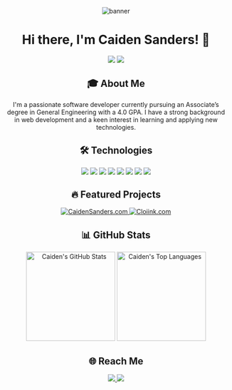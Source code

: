 <p align="center">
  <img src="https://i.imghippo.com/files/o0wUA1715031141.jpg" alt="banner">
</p>

<h1 align="center">Hi there, I'm Caiden Sanders! 👋</h1>

<p align="center">
  <img src="https://badges.pufler.dev/visits/caidenvsanders/caidenvsanders"/> 
  <img src="https://badges.pufler.dev/repos/caidenvsanders"/>
</p>

<h2 align="center">🎓 About Me</h2>
<p align="center">I'm a passionate software developer currently pursuing an Associate’s degree in General Engineering with a 4.0 GPA. I have a strong background in web development and a keen interest in learning and applying new technologies.</p>

<h2 align="center">🛠️ Technologies</h2>
<p align="center">
  <img src="https://img.shields.io/badge/C-00599C?style=flat-square&logo=c&logoColor=white"/>
  <img src="https://img.shields.io/badge/-JavaScript-black?style=flat-square&logo=javascript"/>
  <img src="https://img.shields.io/badge/-React-black?style=flat-square&logo=react"/>
  <img src="https://img.shields.io/badge/-Node.js-black?style=flat-square&logo=node.js"/>
  <img src="https://img.shields.io/badge/-GraphQL-black?style=flat-square&logo=graphql"/>
  <img src="https://img.shields.io/badge/-AWS-black?style=flat-square&logo=amazon-aws"/>
  <img src="https://img.shields.io/badge/-Git-black?style=flat-square&logo=git"/>
  <img src="https://img.shields.io/badge/-GitHub-black?style=flat-square&logo=github"/>
</p>

<h2 align="center">🔥 Featured Projects</h2>
<p align="center">
  <a href="https://github.com/caidenvsanders/caidensanders.com">
    <picture>
      <source media="(prefers-color-scheme: dark)" srcset="https://github-readme-stats.vercel.app/api/pin/?username=caidenvsanders&repo=caidensanders.com&theme=dark">
      <img src="https://github-readme-stats.vercel.app/api/pin/?username=caidenvsanders&repo=caidensanders.com&theme=graywhite" alt="CaidenSanders.com">
    </picture>
  </a>
  <a href="https://github.com/caidenvsanders/cloiink.com">
    <picture>
      <source media="(prefers-color-scheme: dark)" srcset="https://github-readme-stats.vercel.app/api/pin/?username=caidenvsanders&repo=cloiink.com&theme=dark">
      <img src="https://github-readme-stats.vercel.app/api/pin/?username=caidenvsanders&repo=cloiink.com&theme=graywhite" alt="Cloiink.com">
    </picture>
  </a>
</p>

<h2 align="center">📊 GitHub Stats</h2>
<p align="center">
  <picture>
    <source media="(prefers-color-scheme: dark)" srcset="https://github-readme-stats.vercel.app/api?username=caidenvsanders&show_icons=true&theme=dark">
    <img height=200 src="https://github-readme-stats.vercel.app/api?username=caidenvsanders&show_icons=true&theme=graywhite" alt="Caiden's GitHub Stats">
  </picture>
  <picture>
    <source media="(prefers-color-scheme: dark)" srcset="https://github-readme-stats.vercel.app/api/top-langs/?username=caidenvsanders&layout=compact&theme=dark">
    <img height=200 src="https://github-readme-stats.vercel.app/api/top-langs/?username=caidenvsanders&layout=compact&theme=graywhite" alt="Caiden's Top Languages">
  </picture>
</p>

<h2 align="center">🌐 Reach Me</h2>
<p align="center">
  <a href="https://www.linkedin.com/in/caidens">
    <img src="https://img.shields.io/badge/-LinkedIn-blue?style=flat-square&logo=linkedin&logoColor=white&link=https://www.linkedin.com/in/caidens"/>
  </a>
  <a href="mailto:caidenvsanders@gmail.com">
    <img src="https://img.shields.io/badge/-Email-c14438?style=flat-square&logo=Gmail&logoColor=white"/>
  </a>
</p>

